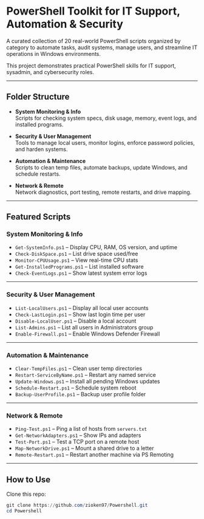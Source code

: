 #  PowerShell Toolkit for IT Support, Automation & Security

A curated collection of 20 real-world PowerShell scripts organized by category to automate tasks, audit systems, manage users, and streamline IT operations in Windows environments.

This project demonstrates practical PowerShell skills for IT support, sysadmin, and cybersecurity roles.

---

## Folder Structure

- **System Monitoring & Info**  
  Scripts for checking system specs, disk usage, memory, event logs, and installed programs.

-  **Security & User Management**  
  Tools to manage local users, monitor logins, enforce password policies, and harden systems.

-  **Automation & Maintenance**  
  Scripts to clean temp files, automate backups, update Windows, and schedule restarts.

-  **Network & Remote**  
  Network diagnostics, port testing, remote restarts, and drive mapping.

---

## Featured Scripts

###  System Monitoring & Info
- `Get-SystemInfo.ps1` – Display CPU, RAM, OS version, and uptime  
- `Check-DiskSpace.ps1` – List drive space used/free  
- `Monitor-CPUUsage.ps1` – View real-time CPU stats  
- `Get-InstalledPrograms.ps1` – List installed software  
- `Check-EventLogs.ps1` – Show latest system error logs

---

###  Security & User Management
- `List-LocalUsers.ps1` – Display all local user accounts  
- `Check-LastLogin.ps1` – Show last login time per user  
- `Disable-LocalUser.ps1` – Disable a local account  
- `List-Admins.ps1` – List all users in Administrators group  
- `Enable-Firewall.ps1` – Enable Windows Defender Firewall

---

###  Automation & Maintenance
- `Clear-TempFiles.ps1` – Clean user temp directories  
- `Restart-ServiceByName.ps1` – Restart any named service  
- `Update-Windows.ps1` – Install all pending Windows updates  
- `Schedule-Restart.ps1` – Schedule system reboot  
- `Backup-UserProfile.ps1` – Backup user profile folder

---

###  Network & Remote
- `Ping-Test.ps1` – Ping a list of hosts from `servers.txt`  
- `Get-NetworkAdapters.ps1` – Show IPs and adapters  
- `Test-Port.ps1` – Test a TCP port on a remote host  
- `Map-NetworkDrive.ps1` – Mount a shared drive to a letter  
- `Remote-Restart.ps1` – Restart another machine via PS Remoting

---

##  How to Use

Clone this repo:
```powershell
git clone https://github.com/zioken97/Powershell.git
cd Powershell
